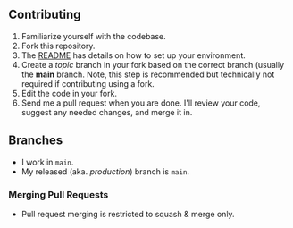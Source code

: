 ## Contributing

1. Familiarize yourself with the codebase.
1. Fork this repository.
1. The [README](README.md) has details on how to set up your environment.
1. Create a _topic_ branch in your fork based on the correct branch (usually the **main** branch. Note, this step is recommended but technically not required if contributing using a fork.
1. Edit the code in your fork.
1. Send me a pull request when you are done. I'll review your code, suggest any
   needed changes, and merge it in.

## Branches

-   I work in `main`.
-   My released (aka. _production_) branch is `main`.

### Merging Pull Requests

-   Pull request merging is restricted to squash & merge only.